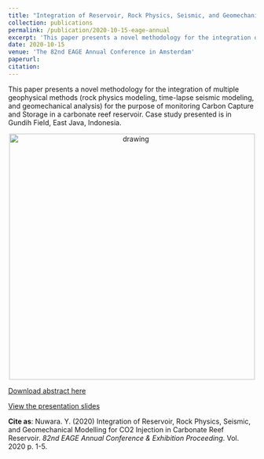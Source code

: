 ```yaml
---
title: "Integration of Reservoir, Rock Physics, Seismic, and Geomechanical Modelling for CO2 Injection in Carbonate Reef Reservoir"
collection: publications
permalink: /publication/2020-10-15-eage-annual
excerpt: 'This paper presents a novel methodology for the integration of multiple geophysical methods (rock physics modeling, time-lapse seismic modeling, and geomechanical analysis) for the purpose of monitoring Carbon Capture and Storage in a carbonate reef reservoir.'
date: 2020-10-15
venue: 'The 82nd EAGE Annual Conference in Amsterdam'
paperurl: 
citation: 
---
```


This paper presents a novel methodology for the integration of multiple geophysical methods (rock physics modeling, time-lapse seismic modeling, and geomechanical analysis) for the purpose of monitoring Carbon Capture and Storage in a carbonate reef reservoir. Case study presented is in Gundih Field, East Java, Indonesia. 

<p align="center">
<img src="https://user-images.githubusercontent.com/51282928/133871991-2bafd02a-cfeb-462b-8050-1ae695b102b0.png" alt="drawing" width="500"/>
</p>

[Download abstract here](https://www.researchgate.net/publication/348537739_Integration_of_Reservoir_Rock_Physics_Seismic_and_Geomechanical_Modelling_for_CO2_Injection_in_Carbonate_Reef_Reservoir)

[View the presentation slides]()

**Cite as**: Nuwara. Y. (2020) Integration of Reservoir, Rock Physics, Seismic, and Geomechanical Modelling for CO2 Injection in Carbonate Reef Reservoir. *82nd EAGE Annual Conference & Exhibition Proceeding*. Vol. 2020 p. 1-5.
